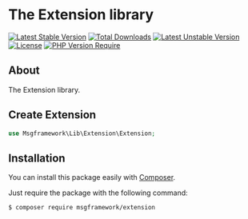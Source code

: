 # The Extension library

[![Latest Stable Version](http://poser.pugx.org/msgframework/extension/v)](https://packagist.org/packages/msgframework/extension)
[![Total Downloads](http://poser.pugx.org/msgframework/extension/downloads)](https://packagist.org/packages/msgframework/extension)
[![Latest Unstable Version](http://poser.pugx.org/msgframework/extension/v/unstable)](https://packagist.org/packages/msgframework/extension)
[![License](http://poser.pugx.org/msgframework/extension/license)](https://packagist.org/packages/msgframework/extension)
[![PHP Version Require](http://poser.pugx.org/msgframework/extension/require/php)](https://packagist.org/packages/msgframework/extension)

## About

The Extension library.

## Create Extension

``` php
use Msgframework\Lib\Extension\Extension;
```

## Installation

You can install this package easily with [Composer](https://getcomposer.org/).

Just require the package with the following command:

    $ composer require msgframework/extension
